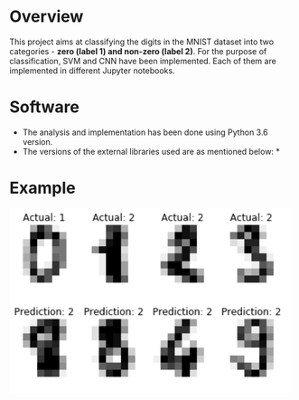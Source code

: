 # Overview
This project aims at classifying the digits in the MNIST dataset into two categories - **zero (label 1) and non-zero (label 2)**. For the purpose of classification, SVM and CNN have been implemented. Each of them are implemented in different Jupyter notebooks.

# Software
* The analysis and implementation has been done using Python 3.6 version.
* The versions of the external libraries used are as mentioned below:
  * 

# Example

<img src="example.PNG" width=500>

